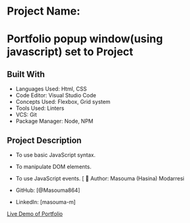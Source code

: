 # Project Name:

# Portfolio popup window(using javascript)  set to  Project

>

## Built With

- Languages Used: Html, CSS
- Code Editor: Visual Studio Code
- Concepts Used: Flexbox, Grid system
- Tools Used: Linters
- VCS: Git
- Package Manager: Node, NPM

## Project Description

- To use basic JavaScript syntax.

- To manipulate DOM elements.

- To use JavaScript events.
[
👤 Author:
Masouma (Hasina) Modarresi

- GitHub: [@Masouma864]

- LinkedIn: [masouma-m]

 [Live Demo of Portfolio](https://masouma864.github.io/Updated-Portfolio/)